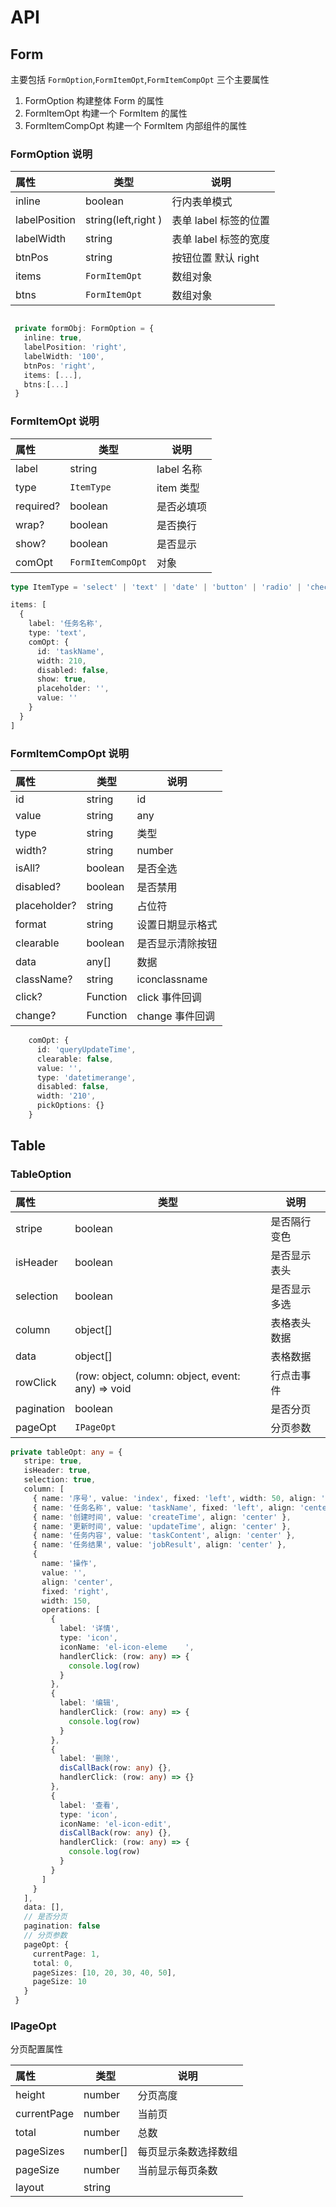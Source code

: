 # API

## Form

主要包括 `FormOption`,`FormItemOpt`,`FormItemCompOpt` 三个主要属性

1. FormOption 构建整体 Form 的属性
2. FormItemOpt 构建一个 FormItem 的属性
3. FormItemCompOpt 构建一个 FormItem 内部组件的属性

### FormOption 说明

| 属性          | 类型                | 说明                  |
| :------------ | ------------------- | --------------------- |
| inline        | boolean             | 行内表单模式          |
| labelPosition | string(left,right ) | 表单 label 标签的位置 |
| labelWidth    | string              | 表单 label 标签的宽度 |
| btnPos        | string              | 按钮位置 默认 right   |
| items         | `FormItemOpt`       | 数组对象              |
| btns          | `FormItemOpt`       | 数组对象              |

```ts

 private formObj: FormOption = {
   inline: true,
   labelPosition: 'right',
   labelWidth: '100',
   btnPos: 'right',
   items: [...],
   btns:[...]
 }

```

### FormItemOpt 说明

| 属性      | 类型              | 说明       |
| :-------- | ----------------- | ---------- |
| label     | string            | label 名称 |
| type      | `ItemType`        | item 类型  |
| required? | boolean           | 是否必填项 |
| wrap?     | boolean           | 是否换行   |
| show?     | boolean           | 是否显示   |
| comOpt    | `FormItemCompOpt` | 对象       |

```ts
type ItemType = 'select' | 'text' | 'date' | 'button' | 'radio' | 'checkbox' | 'autoComplete'

items: [
  {
    label: '任务名称',
    type: 'text',
    comOpt: {
      id: 'taskName',
      width: 210,
      disabled: false,
      show: true,
      placeholder: '',
      value: ''
    }
  }
]
```

### FormItemCompOpt 说明

| 属性         | 类型     | 说明             |
| :----------- | -------- | ---------------- |
| id           | string   | id               |
| value        | string   | any              | value |
| type         | string   | 类型             |
| width?       | string   | number           |
| isAll?       | boolean  | 是否全选         |
| disabled?    | boolean  | 是否禁用         |
| placeholder? | string   | 占位符           |
| format       | string   | 设置日期显示格式 |
| clearable    | boolean  | 是否显示清除按钮 |
| data         | any[]    | 数据             |
| className?   | string   | iconclassname    |
| click?       | Function | click 事件回调   |
| change?      | Function | change 事件回调  |

```ts
    comOpt: {
      id: 'queryUpdateTime',
      clearable: false,
      value: '',
      type: 'datetimerange',
      disabled: false,
      width: '210',
      pickOptions: {}
    }
```

## Table

### TableOption

| 属性       | 类型                                              | 说明         |
| :--------- | ------------------------------------------------- | ------------ |
| stripe     | boolean                                           | 是否隔行变色 |
| isHeader   | boolean                                           | 是否显示表头 |
| selection  | boolean                                           | 是否显示多选 |
| column     | object[]                                          | 表格表头数据 |
| data       | object[]                                          | 表格数据     |
| rowClick   | (row: object, column: object, event: any) => void | 行点击事件   |
| pagination | boolean                                           | 是否分页     |
| pageOpt    | `IPageOpt`                                        | 分页参数     |

```ts
private tableOpt: any = {
   stripe: true,
   isHeader: true,
   selection: true,
   column: [
     { name: '序号', value: 'index', fixed: 'left', width: 50, align: 'center' },
     { name: '任务名称', value: 'taskName', fixed: 'left', align: 'center' },
     { name: '创建时间', value: 'createTime', align: 'center' },
     { name: '更新时间', value: 'updateTime', align: 'center' },
     { name: '任务内容', value: 'taskContent', align: 'center' },
     { name: '任务结果', value: 'jobResult', align: 'center' },
     {
       name: '操作',
       value: '',
       align: 'center',
       fixed: 'right',
       width: 150,
       operations: [
         {
           label: '详情',
           type: 'icon',
           iconName: 'el-icon-eleme    ',
           handlerClick: (row: any) => {
             console.log(row)
           }
         },
         {
           label: '编辑',
           handlerClick: (row: any) => {
             console.log(row)
           }
         },
         {
           label: '删除',
           disCallBack(row: any) {},
           handlerClick: (row: any) => {}
         },
         {
           label: '查看',
           type: 'icon',
           iconName: 'el-icon-edit',
           disCallBack(row: any) {},
           handlerClick: (row: any) => {
             console.log(row)
           }
         }
       ]
     }
   ],
   data: [],
   // 是否分页
   pagination: false
   // 分页参数
   pageOpt: {
     currentPage: 1,
     total: 0,
     pageSizes: [10, 20, 30, 40, 50],
     pageSize: 10
   }
 }
```

### IPageOpt

分页配置属性

| 属性        | 类型     | 说明                 |
| :---------- | -------- | -------------------- |
| height      | number   | 分页高度             |
| currentPage | number   | 当前页               |
| total       | number   | 总数                 |
| pageSizes   | number[] | 每页显示条数选择数组 |
| pageSize    | number   | 当前显示每页条数     |
| layout      | string   |                      | 分页功能 默认显示完整功能 （可不传） |
